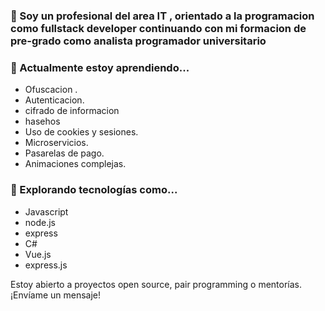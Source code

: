 ###  👋 Soy un profesional del area IT , orientado a la programacion como fullstack developer continuando  con mi formacion  de pre-grado como analista programador universitario 

### 🌱 Actualmente estoy aprendiendo...

- Ofuscacion .
- Autenticacion.
- cifrado de informacion
- hasehos 
- Uso de cookies y sesiones.
- Microservicios.
- Pasarelas de pago.
- Animaciones  complejas. 


### 🔬 Explorando tecnologías como...

- Javascript
- node.js
- express
- C#
- Vue.js
- express.js

Estoy abierto a proyectos open source, pair programming o mentorías. ¡Envíame un mensaje!

<!--
**gabriel0339/gabriel0339** is a ✨ _special_ ✨ repository because its `README.md` (this file) appears on your GitHub profile.

Here are some ideas to get you started:

- 🔭 I’m currently working on ...
- 🌱 I’m currently learning ...
- 👯 I’m looking to collaborate on ...
- 🤔 I’m looking for help with ...
- 💬 Ask me about ...
- 📫 How to reach me: ...
- 😄 Pronouns: ...
- ⚡ Fun fact: ...
-->
